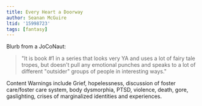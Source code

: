 ```yaml
---
title: Every Heart a Doorway
author: Seanan McGuire
ltid: '15998723'
tags: [fantasy]
---
```


Blurb from a JoCoNaut:

> "It is book #1 in a series that looks very YA and uses a lot of fairy tale
> tropes, but doesn't pull any emotional punches and speaks to a lot of
> different "outsider" groups of people in interesting ways."

Content Warnings include Grief, hopelessness, discussion of foster care/foster
care system, body dysmorphia, PTSD, violence, death, gore, gaslighting, crises
of marginalized identities and experiences.
